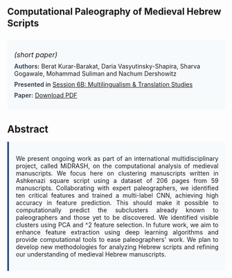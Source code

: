 
<style>    
    h2 {
        margin-top: 0;
        margin-bottom: 1.5rem;
        line-height: 1.3;
    }
    
    h3 {
        margin-top: 2rem;
        margin-bottom: 1rem;
        font-size: 1.4rem;
        font-weight:bold;
    }
    
    .metadata {
        background-color: #f7fafc;
        padding: 1rem;
        border-radius: 6px;
        margin-bottom: 2rem;
    }
    
    .metadata p {
        margin: 0.5rem 0;
    }
    
    .abstract {
        text-align: justify;
        padding: 1rem;
        background-color: #f7fafc;
        border-left: 4px solid #2c5282;
        border-radius: 0 6px 6px 0;
    }
    
    strong {
        color: #2d3748;
        font-weight: 600;
    }
</style>
<main role="main">
<h2>Computational Paleography of Medieval Hebrew Scripts</h2>

<section class="metadata">
<p style='font-size:1rem'><i>(short paper)</i></p>
<p><strong>Authors:</strong> Berat Kurar-Barakat, Daria Vasyutinsky-Shapira, Sharva Gogawale, Mohammad Suliman and Nachum Dershowitz</p>
<p><strong>Presented in</strong> <a href="/programme/#session6">Session 6B: Multilingualism & Translation Studies</a></p>
<p><strong>Paper:</strong> <a href="https://ceur-ws.org/Vol-3558/paper42.pdf">Download PDF</a></p>
</section>

<section>
<h3>Abstract</h3>
<div class="abstract">
<p>We present ongoing work as part of an international multidisciplinary project, called MiDRASH, on the computational analysis of medieval manuscripts. We focus here on clustering manuscripts written in Ashkenazi square script using a dataset of 206 pages from 59 manuscripts. Collaborating with expert paleographers, we identified ten critical features and trained a multi-label CNN, achieving high accuracy in feature prediction. This should make it possible to computationally predict the subclusters already known to paleographers and those yet to be discovered. We identified visible clusters using PCA and  ^2  feature selection. In future work, we aim to enhance feature extraction using deep learning algorithms and provide computational tools to ease paleographers' work. We plan to develop new methodologies for analyzing Hebrew scripts and refining our understanding of medieval Hebrew manuscripts.</p>
</div>
</section>
</main>